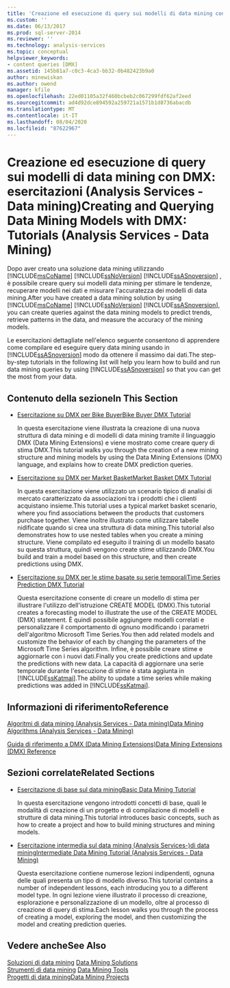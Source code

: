 ```yaml
---
title: 'Creazione ed esecuzione di query sui modelli di data mining con DMX: esercitazioni (Analysis Services-Data mining) | Microsoft Docs'
ms.custom: ''
ms.date: 06/13/2017
ms.prod: sql-server-2014
ms.reviewer: ''
ms.technology: analysis-services
ms.topic: conceptual
helpviewer_keywords:
- content queries [DMX]
ms.assetid: 145b81a7-c0c3-4ca3-bb32-0b482423b9a0
author: minewiskan
ms.author: owend
manager: kfile
ms.openlocfilehash: 22ed01105a32f460bcbeb2c067299fdf62af2eed
ms.sourcegitcommit: ad4d92dce894592a259721a1571b1d8736abacdb
ms.translationtype: MT
ms.contentlocale: it-IT
ms.lasthandoff: 08/04/2020
ms.locfileid: "87622967"
---
```

# <a name="creating-and-querying-data-mining-models-with-dmx-tutorials-analysis-services---data-mining"></a><span data-ttu-id="9d80b-102">Creazione ed esecuzione di query sui modelli di data mining con DMX: esercitazioni (Analysis Services - Data mining)</span><span class="sxs-lookup"><span data-stu-id="9d80b-102">Creating and Querying Data Mining Models with DMX: Tutorials (Analysis Services - Data Mining)</span></span>
  <span data-ttu-id="9d80b-103">Dopo aver creato una soluzione data mining utilizzando [!INCLUDE[msCoName](../includes/msconame-md.md)] [!INCLUDE[ssNoVersion](../includes/ssnoversion-md.md)] [!INCLUDE[ssASnoversion](../includes/ssasnoversion-md.md)] , è possibile creare query sui modelli data mining per stimare le tendenze, recuperare modelli nei dati e misurare l'accuratezza dei modelli di data mining.</span><span class="sxs-lookup"><span data-stu-id="9d80b-103">After you have created a data mining solution by using [!INCLUDE[msCoName](../includes/msconame-md.md)] [!INCLUDE[ssNoVersion](../includes/ssnoversion-md.md)] [!INCLUDE[ssASnoversion](../includes/ssasnoversion-md.md)], you can create queries against the data mining models to predict trends, retrieve patterns in the data, and measure the accuracy of the mining models.</span></span>  
  
 <span data-ttu-id="9d80b-104">Le esercitazioni dettagliate nell'elenco seguente consentono di apprendere come compilare ed eseguire query data mining usando in [!INCLUDE[ssASnoversion](../includes/ssasnoversion-md.md)] modo da ottenere il massimo dai dati.</span><span class="sxs-lookup"><span data-stu-id="9d80b-104">The step-by-step tutorials in the following list will help you learn how to build and run data mining queries by using [!INCLUDE[ssASnoversion](../includes/ssasnoversion-md.md)] so that you can get the most from your data.</span></span>  
  
## <a name="in-this-section"></a><span data-ttu-id="9d80b-105">Contenuto della sezione</span><span class="sxs-lookup"><span data-stu-id="9d80b-105">In This Section</span></span>  
  
-   [<span data-ttu-id="9d80b-106">Esercitazione su DMX per Bike Buyer</span><span class="sxs-lookup"><span data-stu-id="9d80b-106">Bike Buyer DMX Tutorial</span></span>](../../2014/tutorials/bike-buyer-dmx-tutorial.md)  
  
     <span data-ttu-id="9d80b-107">In questa esercitazione viene illustrata la creazione di una nuova struttura di data mining e di modelli di data mining tramite il linguaggio DMX (Data Mining Extensions) e viene mostrato come creare query di stima DMX.</span><span class="sxs-lookup"><span data-stu-id="9d80b-107">This tutorial walks you through the creation of a new mining structure and mining models by using the Data Mining Extensions (DMX) language, and explains how to create DMX prediction queries.</span></span>  
  
-   [<span data-ttu-id="9d80b-108">Esercitazione su DMX per Market Basket</span><span class="sxs-lookup"><span data-stu-id="9d80b-108">Market Basket DMX Tutorial</span></span>](../../2014/tutorials/market-basket-dmx-tutorial.md)  
  
     <span data-ttu-id="9d80b-109">In questa esercitazione viene utilizzato un scenario tipico di analisi di mercato caratterizzato da associazioni tra i prodotti che i clienti acquistano insieme.</span><span class="sxs-lookup"><span data-stu-id="9d80b-109">This tutorial uses a typical market basket scenario, where you find associations between the products that customers purchase together.</span></span> <span data-ttu-id="9d80b-110">Viene inoltre illustrato come utilizzare tabelle nidificate quando si crea una struttura di data mining.</span><span class="sxs-lookup"><span data-stu-id="9d80b-110">This tutorial also demonstrates how to use nested tables when you create a mining structure.</span></span> <span data-ttu-id="9d80b-111">Viene compilato ed eseguito il training di un modello basato su questa struttura, quindi vengono create stime utilizzando DMX.</span><span class="sxs-lookup"><span data-stu-id="9d80b-111">You build and train a model based on this structure, and then create predictions using DMX.</span></span>  
  
-   [<span data-ttu-id="9d80b-112">Esercitazione su DMX per le stime basate su serie temporali</span><span class="sxs-lookup"><span data-stu-id="9d80b-112">Time Series Prediction DMX Tutorial</span></span>](../../2014/tutorials/time-series-prediction-dmx-tutorial.md)  
  
     <span data-ttu-id="9d80b-113">Questa esercitazione consente di creare un modello di stima per illustrare l'utilizzo dell'istruzione CREATE MODEL (DMX).</span><span class="sxs-lookup"><span data-stu-id="9d80b-113">This tutorial creates a forecasting model to illustrate the use of the CREATE MODEL (DMX) statement.</span></span> <span data-ttu-id="9d80b-114">È quindi possibile aggiungere modelli correlati e personalizzare il comportamento di ognuno modificando i parametri dell'algoritmo Microsoft Time Series.</span><span class="sxs-lookup"><span data-stu-id="9d80b-114">You then add related models and customize the behavior of each by changing the parameters of the Microsoft Time Series algorithm.</span></span> <span data-ttu-id="9d80b-115">Infine, è possibile creare stime e aggiornarle con i nuovi dati.</span><span class="sxs-lookup"><span data-stu-id="9d80b-115">Finally you create predictions and update the predictions with new data.</span></span> <span data-ttu-id="9d80b-116">La capacità di aggiornare una serie temporale durante l'esecuzione di stime è stata aggiunta in [!INCLUDE[ssKatmai](../includes/sskatmai-md.md)].</span><span class="sxs-lookup"><span data-stu-id="9d80b-116">The ability to update a time series while making predictions was added in [!INCLUDE[ssKatmai](../includes/sskatmai-md.md)].</span></span>  
  
## <a name="reference"></a><span data-ttu-id="9d80b-117">Informazioni di riferimento</span><span class="sxs-lookup"><span data-stu-id="9d80b-117">Reference</span></span>  
 [<span data-ttu-id="9d80b-118">Algoritmi di data mining &#40;Analysis Services - Data mining&#41;</span><span class="sxs-lookup"><span data-stu-id="9d80b-118">Data Mining Algorithms &#40;Analysis Services - Data Mining&#41;</span></span>](../../2014/analysis-services/data-mining/data-mining-algorithms-analysis-services-data-mining.md)  
  
 [<span data-ttu-id="9d80b-119">Guida di riferimento a DMX &#40;Data Mining Extensions&#41;</span><span class="sxs-lookup"><span data-stu-id="9d80b-119">Data Mining Extensions &#40;DMX&#41; Reference</span></span>](/sql/dmx/data-mining-extensions-dmx-reference)  
  
## <a name="related-sections"></a><span data-ttu-id="9d80b-120">Sezioni correlate</span><span class="sxs-lookup"><span data-stu-id="9d80b-120">Related Sections</span></span>  
  
-   [<span data-ttu-id="9d80b-121">Esercitazione di base sul data mining</span><span class="sxs-lookup"><span data-stu-id="9d80b-121">Basic Data Mining Tutorial</span></span>](../../2014/tutorials/basic-data-mining-tutorial.md)  
  
     <span data-ttu-id="9d80b-122">In questa esercitazione vengono introdotti concetti di base, quali le modalità di creazione di un progetto e di compilazione di modelli e strutture di data mining.</span><span class="sxs-lookup"><span data-stu-id="9d80b-122">This tutorial introduces basic concepts, such as how to create a project and how to build mining structures and mining models.</span></span>  
  
-   [<span data-ttu-id="9d80b-123">Esercitazione intermedia sul data mining &#40;Analysis Services-&#41;di data mining</span><span class="sxs-lookup"><span data-stu-id="9d80b-123">Intermediate Data Mining Tutorial &#40;Analysis Services - Data Mining&#41;</span></span>](../../2014/tutorials/intermediate-data-mining-tutorial-analysis-services-data-mining.md)  
  
     <span data-ttu-id="9d80b-124">Questa esercitazione contiene numerose lezioni indipendenti, ognuna delle quali presenta un tipo di modello diverso.</span><span class="sxs-lookup"><span data-stu-id="9d80b-124">This tutorial contains a number of independent lessons, each introducing you to a different model type.</span></span> <span data-ttu-id="9d80b-125">In ogni lezione viene illustrato il processo di creazione, esplorazione e personalizzazione di un modello, oltre al processo di creazione di query di stima.</span><span class="sxs-lookup"><span data-stu-id="9d80b-125">Each lesson walks you through the process of creating a model, exploring the model, and then customizing the model and creating prediction queries.</span></span>  
  
## <a name="see-also"></a><span data-ttu-id="9d80b-126">Vedere anche</span><span class="sxs-lookup"><span data-stu-id="9d80b-126">See Also</span></span>  
 <span data-ttu-id="9d80b-127">[Soluzioni di data mining](../../2014/analysis-services/data-mining/data-mining-solutions.md) </span><span class="sxs-lookup"><span data-stu-id="9d80b-127">[Data Mining Solutions](../../2014/analysis-services/data-mining/data-mining-solutions.md) </span></span>  
 <span data-ttu-id="9d80b-128">[Strumenti di data mining](../../2014/analysis-services/data-mining/data-mining-tools.md) </span><span class="sxs-lookup"><span data-stu-id="9d80b-128">[Data Mining Tools](../../2014/analysis-services/data-mining/data-mining-tools.md) </span></span>  
 [<span data-ttu-id="9d80b-129">Progetti di data mining</span><span class="sxs-lookup"><span data-stu-id="9d80b-129">Data Mining Projects</span></span>](../../2014/analysis-services/data-mining/data-mining-projects.md)  
  
  
